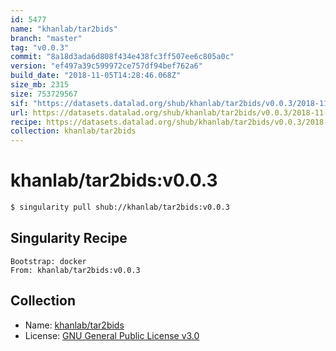 ```yaml
---
id: 5477
name: "khanlab/tar2bids"
branch: "master"
tag: "v0.0.3"
commit: "8a18d3ada6d808f434e438fc3ff507ee6c805a0c"
version: "ef497a39c599972ce757df94bef762a6"
build_date: "2018-11-05T14:28:46.068Z"
size_mb: 2315
size: 753729567
sif: "https://datasets.datalad.org/shub/khanlab/tar2bids/v0.0.3/2018-11-05-8a18d3ad-ef497a39/ef497a39c599972ce757df94bef762a6.simg"
url: https://datasets.datalad.org/shub/khanlab/tar2bids/v0.0.3/2018-11-05-8a18d3ad-ef497a39/
recipe: https://datasets.datalad.org/shub/khanlab/tar2bids/v0.0.3/2018-11-05-8a18d3ad-ef497a39/Singularity
collection: khanlab/tar2bids
---
```


# khanlab/tar2bids:v0.0.3

```bash
$ singularity pull shub://khanlab/tar2bids:v0.0.3
```

## Singularity Recipe

```singularity
Bootstrap: docker
From: khanlab/tar2bids:v0.0.3
```

## Collection

 - Name: [khanlab/tar2bids](https://github.com/khanlab/tar2bids)
 - License: [GNU General Public License v3.0](https://api.github.com/licenses/gpl-3.0)

